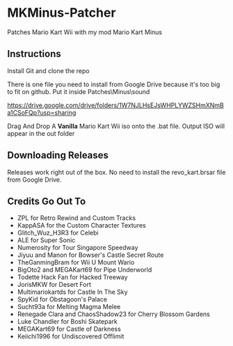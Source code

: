 # MKMinus-Patcher
Patches Mario Kart Wii with my mod Mario Kart Minus

## Instructions
Install Git and clone the repo

There is one file you need to install from Google Drive because it's too big to fit on github. Put it inside Patches\Minus\sound

https://drive.google.com/drive/folders/1W7NJLHsEJsWHPLYWZSHmXNmBa1CSoFQp?usp=sharing

Drag And Drop A **Vanilla** Mario Kart Wii iso onto the .bat file. Output ISO will appear in the out folder

## Downloading Releases
Releases work right out of the box. No need to install the revo_kart.brsar file from Google Drive.

## Credits Go Out To

- ZPL for Retro Rewind and Custom Tracks
- KappASA for the Custom Character Textures
- Glitch_Wuz_H3R3 for Celebi
- ALE for Super Sonic
- Numerosity for Tour Singapore Speedway
- Jiyuu and Manon for Bowser's Castle Secret Route
- TheGanmingBram for Wii U Mount Wario
- BigOto2 and MEGAKart69 for Pipe Underworld
- Todette Hack Fan for Hacked Treeway
- JorisMKW for Desert Fort
- Multimariokartds for Castle In The Sky
- SpyKid for Obstagoon's Palace
- Sucht93a for Melting Magma Melee
- Renegade Clara and ChaosShadow23 for Cherry Blossom Gardens
- Luke Chandler for Boshi Skatepark
- MEGAKart69 for Castle of Darkness
- Keiichi1996 for Undiscovered Offlimit
